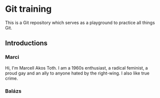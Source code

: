 # Git training

This is a Git repository which serves as a playground to practice all things Git.

## Introductions

### Marci

Hi, I'm Marcell Akos Toth. I am a 1960s enthusiast, a radical feminist, a proud gay and an ally to anyone hated by the right-wing. I also like true crime.

### Balázs
